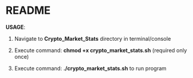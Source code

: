 # README #

**USAGE**:

1. Navigate to **Crypto_Market_Stats** directory in terminal/console

2. Execute command: **chmod +x crypto_market_stats.sh** (required only once)

3. Execute command: **./crypto_market_stats.sh** to run program
